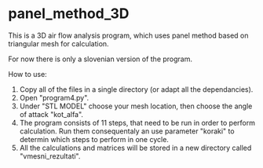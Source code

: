 # panel_method_3D
This is a 3D air flow analysis program, which uses panel method based on triangular mesh for calculation.

For now there is only a slovenian version of the program.

How to use:

  1. Copy all of the files in a single directory (or adapt all the dependancies).
  2. Open "program4.py".
  3. Under "STL MODEL" choose your mesh location, then choose the angle of attack "kot_alfa". 
  4. The program consists of 11 steps, that need to be run in order to perform calculation. Run them consequentaly an use parameter "koraki" to determin which steps to perform in one cycle.
  5. All the calculations and matrices will be stored in a new directory called "vmesni_rezultati".
